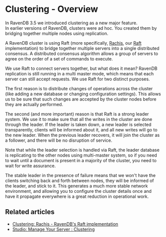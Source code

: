 # Clustering - Overview
In RavenDB 3.5 we introduced clustering as a new major feature.   
In earlier versions of RavenDB, clusters were ad hoc. You created them by bridging together multiple nodes using replication.    

A RavenDB cluster is using Raft (more specifically, [Rachis](./what-is-rachis), our [Raft](https://raft.github.io/) implementation) to 
bridge together multiple servers into a single distributed consensus. A distributed consensus algorithm allows a group of servers to 
agree on the order of a set of commands to execute.   

We use Raft to connect servers together, but what does it mean? RavenDB replication is still running in a multi master mode, which means 
that each server can still accept requests. We use Raft for two distinct purposes.   

The first reason is to distribute changes of operations across the cluster (like adding a new database or changing configuration settings). 
This allows us to be sure that such changes are accepted by the cluster nodes before they are actually performed.   

The second (and more important) reason is that Raft is a strong leader system. We use it to make sure that all the writes in the cluster 
are done through the leader. If the leader is taken down, a new leader is selected transparently, clients will be informed about it, and 
all new writes will go to the new leader. When the previous leader recovers, it will join the cluster as a follower, and there will be 
no disruption of service.   

Note that while the leader selection is handled via Raft, the leader database is replicating to the other nodes using multi-master system, 
so if you need to wait until a document is present in a majority of the cluster, you need to wait for write assurance.   

The stable leader in the presence of failure means that we won't have the clients switching back and forth between nodes, they will be 
informed of the leader, and stick to it. This generates a much more stable network environment, and allowing you to configure the cluster 
details once and have it propagate everywhere is a great reduction in operational work.   

## Related articles

- [Clustering: Rachis - RavenDB's Raft implementation](./what-is-rachis)
- [Studio: Manage Your Server : Clustering](../../../studio/management/cluster)

